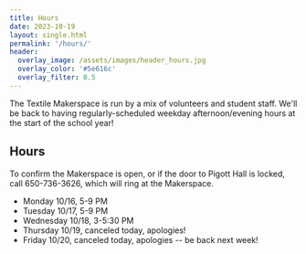 ```yaml
---
title: Hours
date: 2023-10-19
layout: single.html
permalink: '/hours/'
header:
  overlay_image: /assets/images/header_hours.jpg
  overlay_color: '#5e616c'
  overlay_filter: 0.5
---
```


The Textile Makerspace is run by a mix of volunteers and student staff. We'll be back to having regularly-scheduled weekday afternoon/evening hours at the start of the school year!

## Hours

To confirm the Makerspace is open, or if the door to Pigott Hall is locked, call 650-736-3626, which will ring at the Makerspace.

- Monday 10/16, 5-9 PM
- Tuesday 10/17, 5-9 PM
- Wednesday 10/18, 3-5:30 PM
- Thursday 10/19, canceled today, apologies!
- Friday 10/20, canceled today, apologies -- be back next week!
